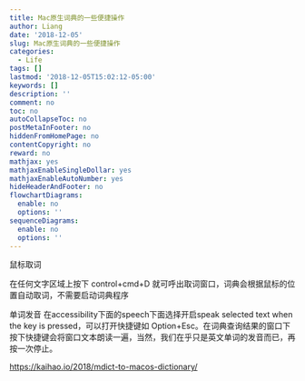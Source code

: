 ```yaml
---
title: Mac原生词典的一些便捷操作
author: Liang
date: '2018-12-05'
slug: Mac原生词典的一些便捷操作
categories:
  - Life
tags: []
lastmod: '2018-12-05T15:02:12-05:00'
keywords: []
description: ''
comment: no
toc: no
autoCollapseToc: no
postMetaInFooter: no
hiddenFromHomePage: no
contentCopyright: no
reward: no
mathjax: yes
mathjaxEnableSingleDollar: yes
mathjaxEnableAutoNumber: yes
hideHeaderAndFooter: no
flowchartDiagrams:
  enable: no
  options: ''
sequenceDiagrams:
  enable: no
  options: ''
---
```


鼠标取词

在任何文字区域上按下 control+cmd+D 就可呼出取词窗口，词典会根据鼠标的位置自动取词，不需要启动词典程序

单词发音
在accessibility下面的speech下面选择开启speak selected text when the key is pressed，可以打开快捷键如 Option+Esc。在词典查询结果的窗口下按下快捷键会将窗口文本朗读一遍，当然，我们在乎只是英文单词的发音而已，再按一次停止。

https://kaihao.io/2018/mdict-to-macos-dictionary/


